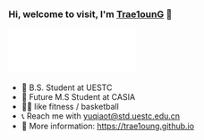 
### Hi, welcome to visit, I'm [Trae1ounG](https://trae1oung.github.io/) 🤠
![description](./trae1oung.gif)


- 👻 B.S. Student at UESTC
- 📒 Future M.S Student at CASIA
- 🏋️‍♀️ like fitness / basketball
- 📞 Reach me with yuqiaot@std.uestc.edu.cn
- 🔎 More information: https://trae1oung.github.io

